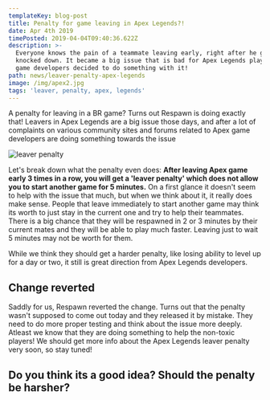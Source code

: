 ```yaml
---
templateKey: blog-post
title: Penalty for game leaving in Apex Legends?!
date: Apr 4th 2019
timePosted: 2019-04-04T09:40:36.622Z
description: >-
  Everyone knows the pain of a teammate leaving early, right after he gets
  knocked down. It became a big issue that is bad for Apex Legends players, so
  game developers decided to do something with it!
path: news/leaver-penalty-apex-legends
image: /img/apex2.jpg
tags: 'leaver, penalty, apex, legends'
---
```

A penalty for leaving in a BR game? Turns out Respawn is doing exactly that! Leavers in Apex Legends are a big issue those days, and after a lot of complaints on various community sites and forums related to Apex game developers are doing something towards the issue

![leaver penalty](/img/apex-ban.png)

Let's break down what the penalty even does: **After leaving Apex game early 3 times in a row, you will get a 'leaver penalty' which does not allow you to start another game for 5 minutes.** On a first glance it doesn't seem to help with the issue that much, but when we think about it, it really does make sense. People that leave immediately to start another game may think its worth to just stay in the current one and try to help their teammates. There is a big chance that they will be respawned in 2 or 3 minutes by their current mates and they will be able to play much faster. Leaving just to wait 5 minutes may not be worth for them. 

While we think they should get a harder penalty, like losing ability to level up for a day or two, it still is great direction from Apex Legends developers.

## Change reverted

Saddly for us, Respawn reverted the change. Turns out that the penalty wasn't supposed to come out today and they released it by mistake. They need to do more proper testing and think about the issue more deeply. Atleast we know that they are doing something to help the non-toxic players! We should get more info about the Apex Legends leaver penalty very soon, so stay tuned!

## Do you think its a good idea? Should the penalty be harsher?
